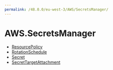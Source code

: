 ```yaml
---
permalink: /48.0.0/eu-west-3/AWS/SecretsManager/
---
```


# AWS.SecretsManager



* [ResourcePolicy](ResourcePolicy.md)
* [RotationSchedule](RotationSchedule.md)
* [Secret](Secret.md)
* [SecretTargetAttachment](SecretTargetAttachment.md)